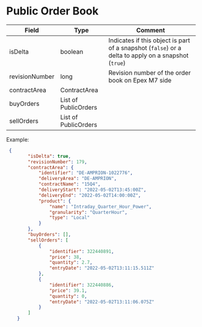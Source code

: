 ﻿# Public Order Book

| Field | Type | Comment |
| --- | --- | --- |
| isDelta | boolean | Indicates if this object is part of a snapshot (`false`) or a delta to apply on a snapshot (`true`) |
| revisionNumber | long | Revision number of the order book on Epex M7 side |
| contractArea | ContractArea | |
| buyOrders | List of PublicOrders | |
| sellOrders | List of PublicOrders | |

Example:
```json
 {
        "isDelta": true,
        "revisionNumber": 179,
        "contractArea": {
            "identifier": "DE-AMPRION-1022776",
            "deliveryArea": "DE-AMPRION",
            "contractName": "15Q4",
            "deliveryStart": "2022-05-02T13:45:00Z",
            "deliveryEnd": "2022-05-02T14:00:00Z",
            "product": {
                "name": "Intraday_Quarter_Hour_Power",
                "granularity": "QuarterHour",
                "type": "Local"
            }
        },
        "buyOrders": [],
        "sellOrders": [
            {
                "identifier": 322440891,
                "price": 38,
                "quantity": 2.7,
                "entryDate": "2022-05-02T13:11:15.511Z"
            },
            {
                "identifier": 322440886,
                "price": 39.1,
                "quantity": 0,
                "entryDate": "2022-05-02T13:11:06.075Z"
            }
        ]
    }
```